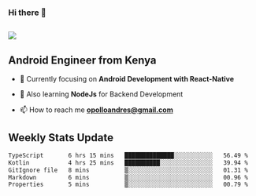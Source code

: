 ### Hi there 👋
<h2 align="left"><img src="https://readme-typing-svg.herokuapp.com?color=000000&lines=I'm+Andrew+Opollo😊;Welcome+to+my+Github😜"> </h2>

## Android Engineer from Kenya


- 🌱 Currently focusing on **Android Development with React-Native**

- 🔭 Also learning **NodeJs** for Backend Development

- 📫 How to reach me **opolloandres@gmail.com**


## Weekly Stats Update
<!--START_SECTION:waka-->

```txt
TypeScript       6 hrs 15 mins   ██████████████░░░░░░░░░░░   56.49 %
Kotlin           4 hrs 25 mins   ██████████░░░░░░░░░░░░░░░   39.94 %
GitIgnore file   8 mins          ▒░░░░░░░░░░░░░░░░░░░░░░░░   01.31 %
Markdown         6 mins          ▒░░░░░░░░░░░░░░░░░░░░░░░░   00.96 %
Properties       5 mins          ▒░░░░░░░░░░░░░░░░░░░░░░░░   00.79 %
```

<!--END_SECTION:waka-->



